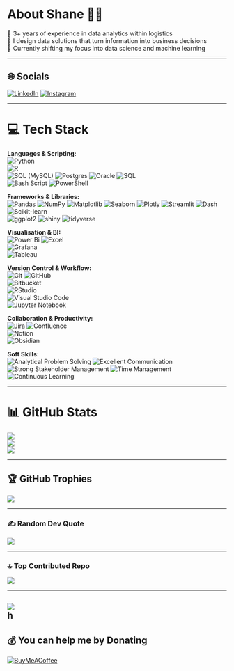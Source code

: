 # About Shane 🙋‍♂️
🔭 3+ years of experience in data analytics within logistics  
🌱 I design data solutions that turn information into business decisions  
🚀 Currently shifting my focus into data science and machine learning  

---

## 🌐 Socials
[![LinkedIn](https://img.shields.io/badge/LinkedIn-%230077B5.svg?logo=linkedin&logoColor=white)](https://www.linkedin.com/in/shane-dixon/)
[![Instagram](https://img.shields.io/badge/Instagram-%23E4405F.svg?logo=Instagram&logoColor=white)](https://www.instagram.com/sshaneddd/)

---

# 💻 Tech Stack
**Languages & Scripting:**  
![Python](https://img.shields.io/badge/python-3670A0?style=for-the-badge&logo=python&logoColor=ffdd54)  
![R](https://img.shields.io/badge/r-%23276DC3.svg?style=for-the-badge&logo=r&logoColor=white)  
![SQL (MySQL)](https://img.shields.io/badge/mysql-4479A1.svg?style=for-the-badge&logo=mysql&logoColor=white) ![Postgres](https://img.shields.io/badge/postgres-%23316192.svg?style=for-the-badge&logo=postgresql&logoColor=white) ![Oracle](https://img.shields.io/badge/Oracle-F80000?style=for-the-badge&logo=oracle&logoColor=white)  ![SQL](https://img.shields.io/badge/sql-%2300758F.svg?style=for-the-badge&logo=database&logoColor=white)  
![Bash Script](https://img.shields.io/badge/bash_script-%23121011.svg?style=for-the-badge&logo=gnu-bash&logoColor=white) ![PowerShell](https://img.shields.io/badge/PowerShell-%235391FE.svg?style=for-the-badge&logo=powershell&logoColor=white) 

**Frameworks & Libraries:**  
![Pandas](https://img.shields.io/badge/pandas-%23150458.svg?style=for-the-badge&logo=pandas&logoColor=white)
![NumPy](https://img.shields.io/badge/numpy-%23013243.svg?style=for-the-badge&logo=numpy&logoColor=white)
![Matplotlib](https://img.shields.io/badge/Matplotlib-%23ffffff.svg?style=for-the-badge&logo=Matplotlib&logoColor=black)
![Seaborn](https://img.shields.io/badge/Seaborn-%2300BFFF.svg?style=for-the-badge&logoColor=white)
![Plotly](https://img.shields.io/badge/Plotly-%233F4F75.svg?style=for-the-badge&logo=plotly&logoColor=white)
![Streamlit](https://img.shields.io/badge/Streamlit-FF4B4B?style=for-the-badge&logo=streamlit&logoColor=white)
![Dash](https://img.shields.io/badge/Dash-008DE4?style=for-the-badge&logo=plotly&logoColor=white)
![Scikit-learn](https://img.shields.io/badge/scikit--learn-F7931E?style=for-the-badge&logo=scikit-learn&logoColor=white)  
![ggplot2](https://img.shields.io/badge/ggplot2-2C3E50?style=for-the-badge)
![shiny](https://img.shields.io/badge/shiny-00B8F4?style=for-the-badge)
![tidyverse](https://img.shields.io/badge/tidyverse-%23276DC3?style=for-the-badge&logo=r&logoColor=white)

**Visualisation & BI:**  
![Power Bi](https://img.shields.io/badge/power_bi-F2C811?style=for-the-badge&logo=powerbi&logoColor=black) ![Excel](https://img.shields.io/badge/Microsoft%20Excel-217346?style=for-the-badge&logo=microsoft-excel&logoColor=white)  
![Grafana](https://img.shields.io/badge/grafana-%23F46800.svg?style=for-the-badge&logo=grafana&logoColor=white)  
![Tableau](https://img.shields.io/badge/Tableau-E97627?style=for-the-badge&logo=Tableau&logoColor=white)  

**Version Control & Workflow:**  
![Git](https://img.shields.io/badge/git-%23F05033.svg?style=for-the-badge&logo=git&logoColor=white) ![GitHub](https://img.shields.io/badge/github-%23121011.svg?style=for-the-badge&logo=github&logoColor=white)  
![Bitbucket](https://img.shields.io/badge/Bitbucket-0052CC?style=for-the-badge&logo=bitbucket&logoColor=white)  
![RStudio](https://img.shields.io/badge/RStudio-75AADB?style=for-the-badge&logo=rstudio&logoColor=white)  
![Visual Studio Code](https://img.shields.io/badge/Visual%20Studio%20Code-0078d7.svg?style=for-the-badge&logo=visual-studio-code&logoColor=white)  
![Jupyter Notebook](https://img.shields.io/badge/Jupyter-F37626.svg?style=for-the-badge&logo=Jupyter&logoColor=white)  

**Collaboration & Productivity:**  
![Jira](https://img.shields.io/badge/jira-%230A0FFF.svg?style=for-the-badge&logo=jira&logoColor=white) ![Confluence](https://img.shields.io/badge/confluence-%23172BF4.svg?style=for-the-badge&logo=confluence&logoColor=white)  
![Notion](https://img.shields.io/badge/Notion-%23000000.svg?style=for-the-badge&logo=notion&logoColor=white)  
![Obsidian](https://img.shields.io/badge/Obsidian-483699?style=for-the-badge&logo=obsidian&logoColor=white)  

**Soft Skills:**  
![Analytical Problem Solving](https://img.shields.io/badge/Analytical_Problem_Solving-%23007ACC.svg?style=for-the-badge&logoColor=white) 
![Excellent Communication](https://img.shields.io/badge/Excellent_Communication-%23FF6F00.svg?style=for-the-badge&logoColor=white) 
![Strong Stakeholder Management](https://img.shields.io/badge/Strong_Stakeholder_Management-%2300C853.svg?style=for-the-badge&logoColor=white) 
![Time Management](https://img.shields.io/badge/Time_Management-%23009688.svg?style=for-the-badge&logoColor=white) 
![Continuous Learning](https://img.shields.io/badge/Continuous_Learning-%2300B0FF.svg?style=for-the-badge&logoColor=white)  

---

# 📊 GitHub Stats
![](https://github-readme-stats.vercel.app/api?username=ShanedixonGit&theme=codeSTACKr&hide_border=true&include_all_commits=false&count_private=false)  
![](https://nirzak-streak-stats.vercel.app/?user=ShanedixonGit&theme=codeSTACKr&hide_border=true)  
![](https://github-readme-stats.vercel.app/api/top-langs/?username=ShanedixonGit&theme=codeSTACKr&hide_border=true&include_all_commits=false&count_private=false&layout=compact)  

---

## 🏆 GitHub Trophies
![](https://github-profile-trophy.vercel.app/?username=ShanedixonGit&theme=nord&no-frame=false&no-bg=true&margin-w=4)  

---

### ✍️ Random Dev Quote
![](https://quotes-github-readme.vercel.app/api?type=horizontal&theme=dark)  

---

### 🔝 Top Contributed Repo
![](https://github-contributor-stats.vercel.app/api?username=ShanedixonGit&limit=5&theme=codeSTACKr&combine_all_yearly_contributions=true)  

---

[![](https://visitcount.itsvg.in/api?id=ShanedixonGit&icon=0&color=0)](https://visitcount.itsvg.in)  
h
---

## 💰 You can help me by Donating
[![BuyMeACoffee](https://img.shields.io/badge/Buy%20Me%20a%20Coffee-ffdd00?style=for-the-badge&logo=buy-me-a-coffee&logoColor=black)](https://buymeacoffee.com/shanedixon)  
